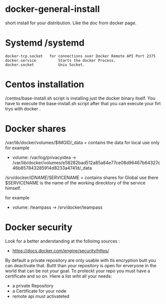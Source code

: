 # docker-general-install
short install for your distribution. Like the doc from docker page.

# Systemd /systemd 

 	docker-tcp.socket 	for connections over Docker Remote API Port 2375
	docker.service 	        Starts the docker Process.
	docker.socket 	        Unix Socket.
	
# Centos installation
/centos/base-install.sh script is installing just the docker binary itself.
You have to execute the base-install.sh script after that you can execute your firt trys with docker .

# Docker shares
/var/lib/docker/volumes/$IMGID/_data = contains the data for local use only
for example
- volume: /var/log/privacyidea -> /var/lib/docker/volumes/e58282bad512a85a84e77ce08d96467b64327c46b857843285914d8233a4741d/_data

/srv/docker/$IDNAME/$SERVICENAME     = contains shares for Global use there $SERVICENAME is the name of the working direcktory of the service himself.

for example
- volume: /teampass -> /srv/docker/teampass


# Docker security
Look for a better anderstanding at the folloimg sources :
* https://docs.docker.com/engine/security/https/

By default a private repository are only usable with tls encryption butt you can deactivate that.
Buttt than your repository is open for erveryone in the world that can be not your goal.
To proteckt your repo you must have a certificate and so on.
Hiere a list wiht all your needs:

* a private Repository
* a Certificate for your node 
* remote api must activateted

